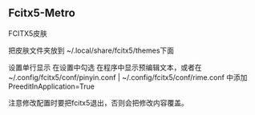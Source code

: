 Fcitx5-Metro
-
FCITX5皮肤

把皮肤文件夹放到 ~/.local/share/fcitx5/themes下面

设置单行显示
    在设置中勾选 在程序中显示预编辑文本，或者在 ~/.config/fcitx5/conf/pinyin.conf | ~/.config/fcitx5/conf/rime.conf
    中添加
        PreeditInApplication=True

注意修改配置时要把fcitx5退出，否则会把修改内容覆盖。

